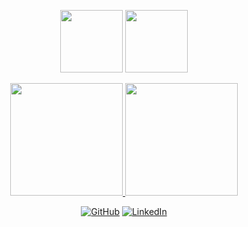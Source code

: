 <p align="center">
	<img height="100em" src="https://camo.githubusercontent.com/11d41f1262531b146d6ed0cdca19365772f7f665897622a3feb2c8324ec7b413/687474703a2f2f7374617469632e76656c76657463616368652e6f72672f70616765732f323031382f30362f31332f70617274792d676f706865722f70617274792d676f706865722e676966" />
	<img  height="100em" src="https://camo.githubusercontent.com/11d41f1262531b146d6ed0cdca19365772f7f665897622a3feb2c8324ec7b413/687474703a2f2f7374617469632e76656c76657463616368652e6f72672f70616765732f323031382f30362f31332f70617274792d676f706865722f70617274792d676f706865722e676966" />
</p>

<p align="center">
<a href="https://github.com/feggah">
	<img height="180em" src="https://github-readme-stats.vercel.app/api?username=feggah&theme=radical&show_icons=true&count_private=true" />
	<img height="180em" src="https://github-readme-stats.vercel.app/api/top-langs/?username=feggah&layout=compact&theme=radical" />
</a>
</p>
<p align="center">
	<a href="https://github.com/feggah"><img src="https://img.icons8.com/bubbles/50/000000/github.png" alt="GitHub"/></a>
	<a href="https://www.linkedin.com/in/ferreira070/"><img src="https://img.icons8.com/bubbles/50/000000/linkedin.png" alt="LinkedIn"/></a>
</p>
